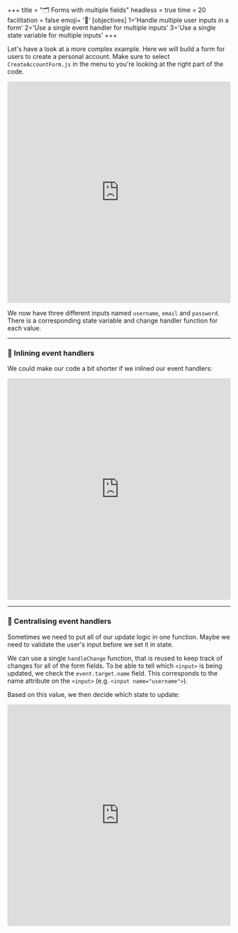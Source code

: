 +++
title = "🗂️ Forms with multiple fields"
headless = true
time = 20
facilitation = false
emoji= '🧩'
[objectives]
    1='Handle multiple user inputs in a form'
    2='Use a single event handler for multiple inputs'
    3='Use a single state variable for multiple inputs'
+++

Let's have a look at a more complex example. Here we will build a form for users to create a personal account. Make sure to select `CreateAccountForm.js` in the menu to you're looking at the right part of the code.

<iframe src="https://codesandbox.io/embed/qy3cd?view=editor&module=%2Fsrc%2Fcreateaccountform.js&hidenavigation=1"
     style="width:100%; height: 500px; border:0; border-radius: 4px; overflow:hidden;"
     title="Controlled Component with multiple fields"
     allow="accelerometer; ambient-light-sensor; camera; encrypted-media; geolocation; gyroscope; hid; microphone; midi; payment; usb; vr; xr-spatial-tracking"
     sandbox="allow-forms allow-modals allow-popups allow-presentation allow-same-origin allow-scripts"
   ></iframe>

We now have three different inputs named `username`, `email` and `password`. There is a corresponding state variable and change handler function for each value.

---

### 🧼 Inlining event handlers

We could make our code a bit shorter if we inlined our event handlers:

<iframe src="https://codesandbox.io/embed/1z90l?view=editor&module=%2Fsrc%2Fcreateaccountform.js&hidenavigation=1"
     style="width:100%; height: 500px; border:0; border-radius: 4px; overflow:hidden;"
     title="Controlled Component with centralised handlers"
     allow="accelerometer; ambient-light-sensor; camera; encrypted-media; geolocation; gyroscope; hid; microphone; midi; payment; usb; vr; xr-spatial-tracking"
     sandbox="allow-forms allow-modals allow-popups allow-presentation allow-same-origin allow-scripts"
   ></iframe>

---

### 🧺 Centralising event handlers

Sometimes we need to put all of our update logic in one function. Maybe we need to validate the user's input before we set it in state.

We can use a single `handleChange` function, that is reused to keep track of changes for all of the form fields. To be able to tell which `<input>` is being updated, we check the `event.target.name` field. This corresponds to the name attribute on the `<input>` (e.g. `<input name="username">`).

Based on this value, we then decide which state to update:

<iframe src="https://codesandbox.io/embed/1z90l?view=editor&hidenavigation=1"
     style="width:100%; height: 500px; border:0; border-radius: 4px; overflow:hidden;"
     title="Controlled Component with centralised handlers"
     allow="accelerometer; ambient-light-sensor; camera; encrypted-media; geolocation; gyroscope; hid; microphone; midi; payment; usb; vr; xr-spatial-tracking"
     sandbox="allow-forms allow-modals allow-popups allow-presentation allow-same-origin allow-scripts"
   ></iframe>
